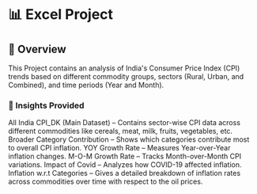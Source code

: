 # 📊 Excel Project
## 🚀 Overview
This Project contains an analysis of India's Consumer Price Index (CPI) trends based on different commodity groups, sectors (Rural, Urban, and Combined), and time periods (Year and Month).

### **📌 Insights Provided**
All India CPI_DK (Main Dataset) – Contains sector-wise CPI data across different commodities like cereals, meat, milk, fruits, vegetables, etc.
Broader Category Contribution – Shows which categories contribute most to overall CPI inflation.
YOY Growth Rate – Measures Year-over-Year inflation changes.
M-O-M Growth Rate – Tracks Month-over-Month CPI variations.
Impact of Covid – Analyzes how COVID-19 affected inflation.
Inflation w.r.t Categories – Gives a detailed breakdown of inflation rates across commodities over time with respect to the oil prices.
